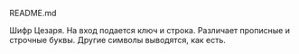 README.md

Шифр Цезаря. На вход подается ключ и строка. Различает прописные и 
строчные буквы. Другие символы выводятся, как есть.
